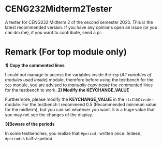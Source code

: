 # CENG232Midterm2Tester
A tester for CENG232 Midterm 2 of the second semester 2020.
This is the latest recommended version. If you have any opinions open an issue (or you can dm me), 
if you want to contribute, send a pr.

# Remark (For top module only)
**1) Copy the commented lines**

I could not manage to access the variables inside the `top` (*All variables of modules used inside*) module, therefore before using the testbench for the `top` module, you are advised to *manually copy paste* the commented lines for the testbench to work.
**2) Modify the KEYCHANGE_VALUE**

Furthermore, please modify the **KEYCHANGE_VALUE** in the `rtcClkDivider` module. For the testbench I recommend 0.5 (Recommended minimum value for the midterm), but you can set whatever you want. 5 is a huge value that you may not see the changes of the display.

**3)Beware of the periods**

In some testbenches, you realize that `#period;` written once. Indeed, `#period` is half-a-period. 
